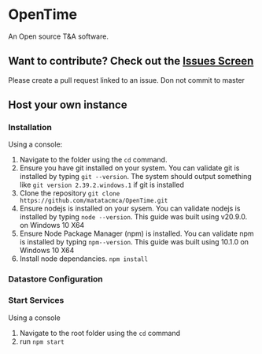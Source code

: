 # OpenTime
An Open source T&amp;A software.

## Want to contribute? Check out the [Issues Screen](https://github.com/matatacmca/OpenTime/issues)
Please create a pull request linked to an issue. Don not commit to master

## Host your own instance
### Installation
Using a console:
1. Navigate to the folder using the `cd` command.
2. Ensure you have git installed on your system. You can validate git is installed by typing `git --version`. The system should output something like `git version 2.39.2.windows.1` if git is installed
3. Clone the repository `git clone https://github.com/matatacmca/OpenTime.git`
4. Ensure nodejs is installed on your sysem. You can validate nodejs is installed by typing `node --version`. This guide was built using v20.9.0. on Windows 10 X64
5. Ensure Node Package Manager (npm) is installed. You can validate npm is installed by typing `npm--version`. This guide was built using 10.1.0 on Windows 10 X64
6. Install node dependancies. `npm install`

### Datastore Configuration

### Start Services
Using a console
1. Navigate to the root folder using the `cd` command
2. run `npm start`

